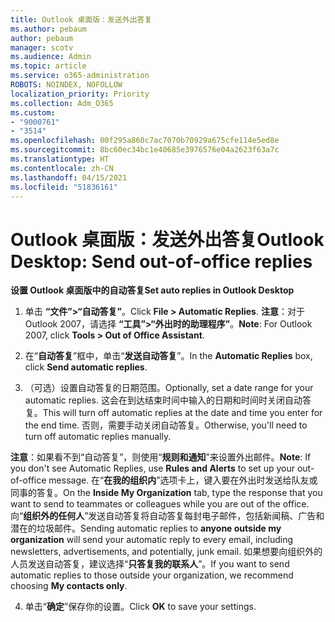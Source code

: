 ```yaml
---
title: Outlook 桌面版：发送外出答复
ms.author: pebaum
author: pebaum
manager: scotv
ms.audience: Admin
ms.topic: article
ms.service: o365-administration
ROBOTS: NOINDEX, NOFOLLOW
localization_priority: Priority
ms.collection: Adm_O365
ms.custom:
- "9000761"
- "3514"
ms.openlocfilehash: 00f295a860c7ac7070b70929a675cfe114e5ed8e
ms.sourcegitcommit: 8bc60ec34bc1e40685e3976576e04a2623f63a7c
ms.translationtype: HT
ms.contentlocale: zh-CN
ms.lasthandoff: 04/15/2021
ms.locfileid: "51836161"
---
```

# <a name="outlook-desktop-send-out-of-office-replies"></a><span data-ttu-id="b8eef-102">Outlook 桌面版：发送外出答复</span><span class="sxs-lookup"><span data-stu-id="b8eef-102">Outlook Desktop: Send out-of-office replies</span></span>

<span data-ttu-id="b8eef-103">**设置 Outlook 桌面版中的自动答复**</span><span class="sxs-lookup"><span data-stu-id="b8eef-103">**Set auto replies in Outlook Desktop**</span></span>

1. <span data-ttu-id="b8eef-104">单击 **“文件”>“自动答复”**。</span><span class="sxs-lookup"><span data-stu-id="b8eef-104">Click **File > Automatic Replies**.</span></span> <span data-ttu-id="b8eef-105">**注意**：对于 Outlook 2007，请选择 **“工具”>“外出时的助理程序”**。</span><span class="sxs-lookup"><span data-stu-id="b8eef-105">**Note**: For Outlook 2007, click **Tools > Out of Office Assistant**.</span></span>

2. <span data-ttu-id="b8eef-106">在“**自动答复**”框中，单击“**发送自动答复**”。</span><span class="sxs-lookup"><span data-stu-id="b8eef-106">In the **Automatic Replies** box, click **Send automatic replies**.</span></span>

3. <span data-ttu-id="b8eef-107">（可选）设置自动答复的日期范围。</span><span class="sxs-lookup"><span data-stu-id="b8eef-107">Optionally, set a date range for your automatic replies.</span></span> <span data-ttu-id="b8eef-108">这会在到达结束时间中输入的日期和时间时关闭自动答复。</span><span class="sxs-lookup"><span data-stu-id="b8eef-108">This will turn off automatic replies at the date and time you enter for the end time.</span></span> <span data-ttu-id="b8eef-109">否则，需要手动关闭自动答复。</span><span class="sxs-lookup"><span data-stu-id="b8eef-109">Otherwise, you'll need to turn off automatic replies manually.</span></span>

<span data-ttu-id="b8eef-110">**注意**：如果看不到“自动答复”，则使用“**规则和通知**”来设置外出邮件。</span><span class="sxs-lookup"><span data-stu-id="b8eef-110">**Note**: If you don't see Automatic Replies, use **Rules and Alerts** to set up your out-of-office message.</span></span> <span data-ttu-id="b8eef-111">在“**在我的组织内**”选项卡上，键入要在外出时发送给队友或同事的答复。</span><span class="sxs-lookup"><span data-stu-id="b8eef-111">On the **Inside My Organization** tab, type the response that you want to send to teammates or colleagues while you are out of the office.</span></span> <span data-ttu-id="b8eef-112">向“**组织外的任何人**”发送自动答复将自动答复每封电子邮件，包括新闻稿、广告和潜在的垃圾邮件。</span><span class="sxs-lookup"><span data-stu-id="b8eef-112">Sending automatic replies to **anyone outside my organization** will send your automatic reply to every email, including newsletters, advertisements, and potentially, junk email.</span></span> <span data-ttu-id="b8eef-113">如果想要向组织外的人员发送自动答复，建议选择“**只答复我的联系人**”。</span><span class="sxs-lookup"><span data-stu-id="b8eef-113">If you want to send automatic replies to those outside your organization, we recommend choosing **My contacts only**.</span></span>

4. <span data-ttu-id="b8eef-114">单击“**确定**”保存你的设置。</span><span class="sxs-lookup"><span data-stu-id="b8eef-114">Click **OK** to save your settings.</span></span>
